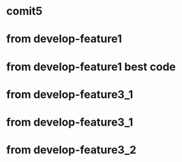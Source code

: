 # 
# comit5
# from develop-feature1
# from develop-feature1 best code
# from develop-feature3_1
# from develop-feature3_1
# from develop-feature3_2
